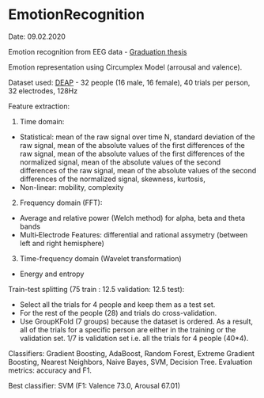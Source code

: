 # EmotionRecognition

Date: 09.02.2020

Emotion recognition from EEG data - [Graduation thesis](Diplomska_Dejan_Dichoski.pdf)

Emotion representation using Circumplex Model (arrousal and valence).

Dataset used: [DEAP](https://www.eecs.qmul.ac.uk/mmv/datasets/deap/) - 32 people (16 male, 16 female), 40 trials per person, 32 electrodes, 128Hz

Feature extraction:
1. Time domain:
- Statistical: mean of the raw signal over time N, standard deviation of the raw signal, mean of the absolute values of the first differences of the raw signal, mean of the absolute values of the first differences of the normalized signal, mean of the absolute values of the second differences of the raw signal, mean of the absolute values of the second differences of the normalized signal, skewness, kurtosis, 
- Non-linear: mobility, complexity
2. Frequency domain (FFT):
- Average and relative power (Welch method) for alpha, beta and theta bands
- Multi‐Electrode Features: differential and rational assymetry (between left and right hemisphere)
3. Time-frequency domain (Wavelet transformation)
- Energy and entropy

Train-test splitting (75 train : 12.5 validation: 12.5 test):
- Select all the trials for 4 people and keep them as a test set.
- For the rest of the people (28) and trials do cross-validation.
- Use GroupKFold (7 groups) because the dataset is ordered. As a result, all of the trials for a specific person are either in the training or the validation set. 1/7 is validation set i.e. all the trials for 4 people (40*4).

Classifiers: Gradient Boosting, AdaBoost, Random Forest, Extreme Gradient Boosting, Nearest Neighbors, Naive Bayes, SVM, Decision Tree.
Evaluation metrics: accuracy and F1.

Best classifier: SVM (F1: Valence 73.0, Arousal 67.01)
